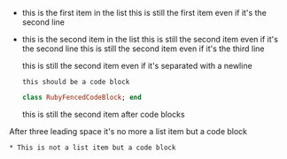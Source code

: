 * this is the first item in the list
  this is still the first item even if it's the second line
* this is the second item in the list
  this is still the second item even if it's the second line
  this is still the second item even if it's the third line

  this is still the second item even if it's separated with a newline

      this should be a code block

  ```ruby
  class RubyFencedCodeBlock; end
  ```

  this is still the second item after code blocks






After three leading space it's no more a list item but a code block

    * This is not a list item but a code block
